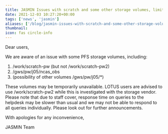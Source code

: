 ```yaml
---
title: JASMIN Issues with scratch and some other storage volumes, limited LOTUS support
date: 2021-12-03 10:27:20+00:00
tags: ['news', 'jasmin']
aliases: ['/blog/jasmin-issues-with-scratch-and-some-other-storage-volumes-limited-lotus-support']
thumbnail: 
icon: fas circle-info
---
```


Dear users,


We are aware of an issue with some PFS storage volumes, including:  
  
1. /work/scratch-pw (but not /work/scratch-pw2)  
2. /gws/pw/j05/ncas\_obs  
3. (possibility of other volumes /gws/pw/j05/\*)  
  
These volumes may be temporarily unavailable. LOTUS users are advised to use /work/scratch-pw2 while this is investigated with the storage vendor.  
Please note that due to staff cover, response time on queries to the helpdesk may be slower than usual and we may not be able to respond to all queries individually. Please look out for further announcements.


With apologies for any inconvenience,


JASMIN Team


